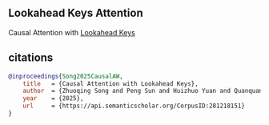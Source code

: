 ## Lookahead Keys Attention

Causal Attention with [Lookahead Keys](https://arxiv.org/abs/2509.07301)

## citations

```bibtex
@inproceedings{Song2025CausalAW,
    title   = {Causal Attention with Lookahead Keys},
    author  = {Zhuoqing Song and Peng Sun and Huizhuo Yuan and Quanquan Gu},
    year    = {2025},
    url     = {https://api.semanticscholar.org/CorpusID:281218151}
}
```
